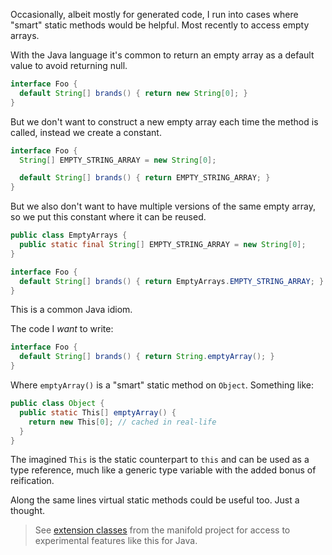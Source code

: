 Occasionally, albeit mostly for generated code, I run into cases where "smart" static methods would be helpful. Most recently
to access empty arrays.

With the Java language it's common to return an empty array as a default value to avoid returning null.
```java
interface Foo {
  default String[] brands() { return new String[0]; }
}
```
But we don't want to construct a new empty array each time the method is called, instead we create a constant.
```java
interface Foo {
  String[] EMPTY_STRING_ARRAY = new String[0];

  default String[] brands() { return EMPTY_STRING_ARRAY; }
}
```
But we also don't want to have multiple versions of the same empty array, so we put this constant where it can be reused.
```java
public class EmptyArrays {
  public static final String[] EMPTY_STRING_ARRAY = new String[0];
}

interface Foo {
  default String[] brands() { return EmptyArrays.EMPTY_STRING_ARRAY; }
}
```
This is a common Java idiom.

The code I _want_ to write:
```java
interface Foo {
  default String[] brands() { return String.emptyArray(); }
}
```
Where `emptyArray()` is a "smart" static method on `Object`. Something like:
```java
public class Object {
  public static This[] emptyArray() {
    return new This[0]; // cached in real-life
  }
}
```
The imagined `This` is the static counterpart to `this` and can be used as a type reference, much like a generic type variable
with the added bonus of reification.

Along the same lines virtual static methods could be useful too. Just a thought.

>See [extension classes](https://github.com/manifold-systems/manifold/tree/master/manifold-deps-parent/manifold-ext) from
the manifold project for access to experimental features like this for Java.